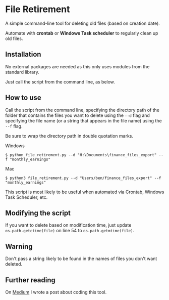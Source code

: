 # File Retirement

A simple command-line tool for deleting old files (based on creation date).

Automate with **crontab** or **Windows Task scheduler** to regularly clean up old files.

## Installation

No external packages are needed as this only uses modules from the standard library.

Just call the script from the command line, as below.

## How to use

Call the script from the command line, specifying the directory path of the folder that contains the files you want to delete using the `--d` flag and specifying the file name (or a string that appears in the file name) using the `--f` flag.

Be sure to wrap the directory path in double quotation marks.

Windows
```
$ python file_retirement.py --d "H:\Documents\finance_files_export" --f "monthly_earnings"
```

Mac
```
$ python3 file_retirement.py --d "Users/ben/finance_files_export" --f "monthly_earnings"
```

This script is most likely to be useful when automated via Crontab, Windows Task Scheduler, etc.

## Modifying the script
If you want to delete based on modification time, just update `os.path.getctime(file)` on line 54 to `os.path.getmtime(file)`.

## Warning
Don't pass a string likely to be found in the names of files you don't want deleted. 

## Further reading
On [Medium](https://medium.com/@ben.nour_68691/writing-a-python-script-to-examine-file-metadata-and-modify-a-directorys-contents-accordingly-d9d3b0f4d2b6) I wrote a post about coding this tool.
